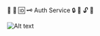 🔑 🔐 🆔 🗝️ Auth Service 🔒 💬 🔓 🔏


![Alt text](https://i.ibb.co/H21k1NF/node-mongoose-express-ts.webp "Express, Mongoose, Rest API")

